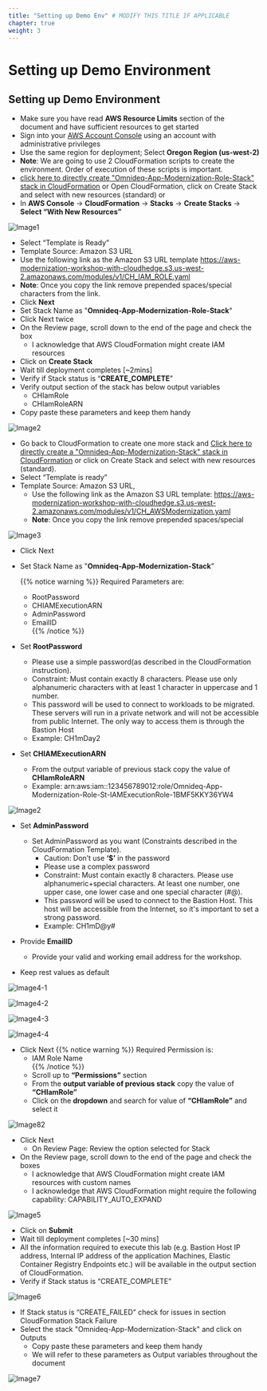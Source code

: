 ```yaml
---
title: "Setting up Demo Env" # MODIFY THIS TITLE IF APPLICABLE
chapter: true
weight: 3
---
```


# Setting up Demo Environment <!-- MODIFY THIS HEADING -->

## Setting up Demo Environment <!-- MODIFY THIS SUBHEADING -->

- Make sure you have read **AWS Resource Limits** section of the document and have sufficient resources to get started
- Sign into your [AWS Account Console](https://signin.aws.amazon.com/) using an account with administrative privileges
- Use the same region for deployment; Select <strong>Oregon Region (us-west-2)</strong>
- <strong>Note</strong>: We are going to use 2 CloudFormation scripts to create the environment. Order of execution of these scripts is important.
- [click here to directly create "Omnideq-App-Modernization-Role-Stack" stack in CloudFormation](https://console.aws.amazon.com/cloudformation/home?region=us-west-2#/stacks/new?stackName=Omnideq-App-Modernization-Role-Stack&templateURL=https://aws-modernization-workshop-with-cloudhedge.s3.us-west-2.amazonaws.com/modules/v1/CH_IAM_ROLE.yaml) or
Open CloudFormation, click on Create Stack and select with new resources (standard) or 
- In <strong>AWS Console</strong> -> <strong>CloudFormation</strong> -> <strong>Stacks</strong> -> <strong>Create Stacks</strong> -> <strong>Select “With New Resources”</strong>

![Image1](images/image001.png)

- Select “Template is Ready”
- Template Source: Amazon S3 URL
- Use the following link as the Amazon S3 URL template
https://aws-modernization-workshop-with-cloudhedge.s3.us-west-2.amazonaws.com/modules/v1/CH_IAM_ROLE.yaml
- **Note**: Once you copy the link remove prepended spaces/special characters from the link.
- Click **Next**
- Set Stack Name as "**Omnideq-App-Modernization-Role-Stack**"
- Click Next twice
- On the Review page, scroll down to the end of the page and check the box
    - I acknowledge that AWS CloudFormation might create IAM resources  
- Click on **Create Stack**
- Wait till deployment completes [~2mins]
- Verify if Stack status is “**CREATE_COMPLETE**”
- Verify output section of the stack has below output variables
    - CHIamRole
    - CHIamRoleARN
- Copy paste these parameters and keep them handy

![Image2](images/image002.png)

- Go back to CloudFormation to create one more stack and [Click here to directly create a "Omnideq-App-Modernization-Stack" stack in CloudFormation](https://console.aws.amazon.com/cloudformation/home?region=us-west-2#/stacks/new?stackName=Omnideq-App-Modernization-Stack&templateURL=https://aws-modernization-workshop-with-cloudhedge.s3.us-west-2.amazonaws.com/modules/v1/CH_AWSModernization.yaml) or click on Create Stack and select with new resources (standard).
- Select “Template is ready”
- Template Source: Amazon S3 URL,
    - Use the following link as the Amazon S3 URL template: https://aws-modernization-workshop-with-cloudhedge.s3.us-west-2.amazonaws.com/modules/v1/CH_AWSModernization.yaml
    - **Note**: Once you copy the link remove prepended spaces/special

![Image3](images/image003.png)


- Click Next
- Set Stack Name as "**Omnideq-App-Modernization-Stack**"

    {{% notice warning %}}
Required Parameters are: </br>
    * RootPassword </br>
    * CHIAMExecutionARN </br>
    * AdminPassword </br>
    * EmailID </br>
{{% /notice %}}

- Set **RootPassword**
    - Please use a simple password(as described in the CloudFormation instruction).
    - Constraint: Must contain exactly 8 characters. Please use only alphanumeric characters with at least 1 character in uppercase and 1 number.
    - This password will be used to connect to workloads to be migrated. These servers will run in a private network and will not be accessible from public Internet. The only way to access them is through the Bastion Host
    - Example: CH1mDay2
- Set **CHIAMExecutionARN**
    - From the output variable of previous stack copy the value of **CHIamRoleARN**
    - Example: arn:aws:iam::123456789012:role/Omnideq-App-Modernization-Role-St-IAMExecutionRole-1BMF5KKY36YW4
        
![Image2](images/image002.png)

- Set **AdminPassword**
    - Set AdminPassword as you want (Constraints described in the CloudFormation Template).
        - Caution: Don’t use **‘$’** in the password
        - Please use a complex password
        - Constraint: Must contain exactly 8 characters. Please use alphanumeric+special characters. At least one number, one upper case, one lower case and one special character (#@).
        - This password will be used to connect to the Bastion Host. This host will be accessible from the Internet, so it's important to set a strong password.
        - Example: CH1mD@y#

- Provide **EmailID**
    - Provide your valid and working email address for the workshop.

- Keep rest values as default

![Image4-1](images/image004-1.png)

![Image4-2](images/image004-2.png)

![Image4-3](images/image004-3.png)

![Image4-4](images/image004-4.png)

- Click Next
    {{% notice warning %}}
Required Permission is: </br>
    * IAM Role Name </br>
{{% /notice %}}
    - Scroll up to **“Permissions”** section
    - From the **output variable of previous stack** copy the value of **“CHIamRole”**
    - Click on the **dropdown** and search for value of **“CHIamRole”** and select it

![Image82](images/image082.png)

- Click Next
    - On Review Page: Review the option selected for Stack
- On the Review page, scroll down to the end of the page and check the boxes
    - I acknowledge that AWS CloudFormation might create IAM resources with custom names
    - I acknowledge that AWS CloudFormation might require the following capability: CAPABILITY_AUTO_EXPAND

![Image5](images/image005.png)

- Click on **Submit**
- Wait till deployment completes [~30 mins]
- All the information required to execute this lab (e.g. Bastion Host IP address, Internal IP address of the application Machines, Elastic Container Registry Endpoints etc.) will be available in the output section of CloudFormation.
- Verify if Stack status is “CREATE_COMPLETE”

![Image6](images/image006.png)

- If Stack status is “CREATE_FAILED” check for issues in section CloudFormation Stack Failure
- Select the stack "Omnideq-App-Modernization-Stack" and click on Outputs
    - Copy paste these parameters and keep them handy
    - We will refer to these parameters as Output variables throughout the document

![Image7](images/image007.png)
